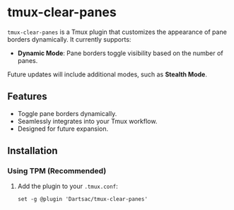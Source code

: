 # tmux-clear-panes

`tmux-clear-panes` is a Tmux plugin that customizes the appearance of pane borders dynamically. It currently supports:

- **Dynamic Mode**: Pane borders toggle visibility based on the number of panes.

Future updates will include additional modes, such as **Stealth Mode**.

## Features
- Toggle pane borders dynamically.
- Seamlessly integrates into your Tmux workflow.
- Designed for future expansion.

## Installation

### Using TPM (Recommended)
1. Add the plugin to your `.tmux.conf`:
   ```tmux
   set -g @plugin 'Dartsac/tmux-clear-panes'
